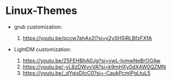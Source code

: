 # Linux-Themes
- grub customization:
   1. https://youtu.be/pccw7ahAx2I?si=y2ySH5iRLBfzFXfA
  
- LightDM customization:
   1. https://youtu.be/Z5FEHBhA0Jg?si=vwL-lvmwNeBrOGAw
   2. https://youtu.be/-yL8zDWvvVA?si=k9mHXy0dX4W0QZMN
   3. https://youtu.be/_dYqisDIcC0?si=-CaukPcmlPgLtuL5
